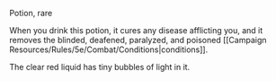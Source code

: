 Potion, rare 

When you drink this potion, it cures any disease afflicting you, and it removes the blinded, deafened, paralyzed, and poisoned [[Campaign Resources/Rules/5e/Combat/Conditions|conditions]]. 

The clear red liquid has tiny bubbles of light in it.
